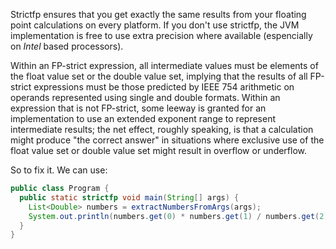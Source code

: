 Strictfp ensures that you get exactly the same results from your floating point calculations on every platform. If you don't use strictfp, the JVM implementation is free to use extra precision where available (espencially on *Intel* based processors).

Within an FP-strict expression, all intermediate values must be elements of the float value set or the double value set, implying that the results of all FP-strict expressions must be those predicted by IEEE 754 arithmetic on operands represented using single and double formats. Within an expression that is not FP-strict, some leeway is granted for an implementation to use an extended exponent range to represent intermediate results; the net effect, roughly speaking, is that a calculation might produce "the correct answer" in situations where exclusive use of the float value set or double value set might result in overflow or underflow.

So to fix it. We can use:

```java
public class Program {
  public static strictfp void main(String[] args) {
    List<Double> numbers = extractNumbersFromArgs(args);
    System.out.println(numbers.get(0) * numbers.get(1) / numbers.get(2));
  }
}
```